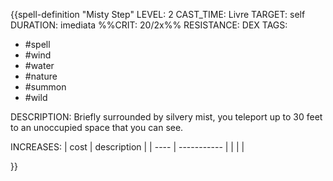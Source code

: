 {{spell-definition "Misty Step"
LEVEL: 2
CAST_TIME: Livre
TARGET: self
DURATION: imediata
%%CRIT: 20/2x%%
RESISTANCE: DEX
TAGS:
- #spell 
- #wind 
- #water 
- #nature 
- #summon 
- #wild

DESCRIPTION:
Briefly surrounded by silvery mist, you teleport up to 30 feet to an unoccupied space that you can see.

INCREASES:
| cost | description |
| ---- | ----------- |
|      |             |

}}

